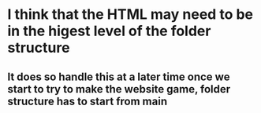 # I think that the HTML may need to be in the higest level of the folder structure
## It does so handle this at a later time once we start to try to make the website game, folder structure has to start from main
